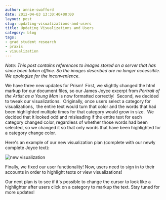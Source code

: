 ```yaml
---
author: annie-swafford
date: 2012-04-03 13:30:40+00:00
layout: post
slug: updating-visualizations-and-users
title: Updating Visualizations and Users
category: blog
tags:
- grad student research
- praxis
- visualization
---
```


*Note: This post contains references to images stored on a server that has since been taken offline. So the images described are no longer accessible. We apologize for the inconvenience.*

We have three new updates for Prism!  First, we slightly changed the html markup for our document files, so our James Joyce excerpt from _Portrait of the Artist as a Young Man_ is now formatted correctly!  Second, we decided to tweak our visualizations.  Originally, once users select a category for visualizations,  the entire text would turn that color and the words that had been highlighted multiple times for that category would grow in size.  We decided that it looked odd and misleading if the entire text for each category changed color, regardless of whether those words had been selected, so we changed it so that only words that have been highlighted for a category change color.

Here's an example of our new visualization plan (complete with our newly complete Joyce text):

![new visualization](https://lh4.googleusercontent.com/-C1_mTvO4cmg/T3sxVX1v2oI/AAAAAAAAAFc/mtk72WMuVzg/h301/Screen%2BShot%2B2012-04-03%2Bat%2B1.10.05%2BPM.png)

Finally, we fixed our user functionality! Now, users need to sign in to their accounts in order to highlight texts or view visualizations!

Our next plan is to see if it's possible to change the cursor to look like a highlighter after users click on a category to markup the text. Stay tuned for more updates!
